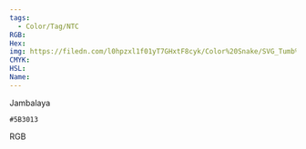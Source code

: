 ```yaml
---
tags:
  - Color/Tag/NTC
RGB:
Hex:
img: https://filedn.com/l0hpzxl1f01yT7GHxtF8cyk/Color%20Snake/SVG_Tumb%20Mass%20No%20Name/5B3013.svg
CMYK:
HSL:
Name:
---
```

Jambalaya
```palette
#5B3013
```
RGB
